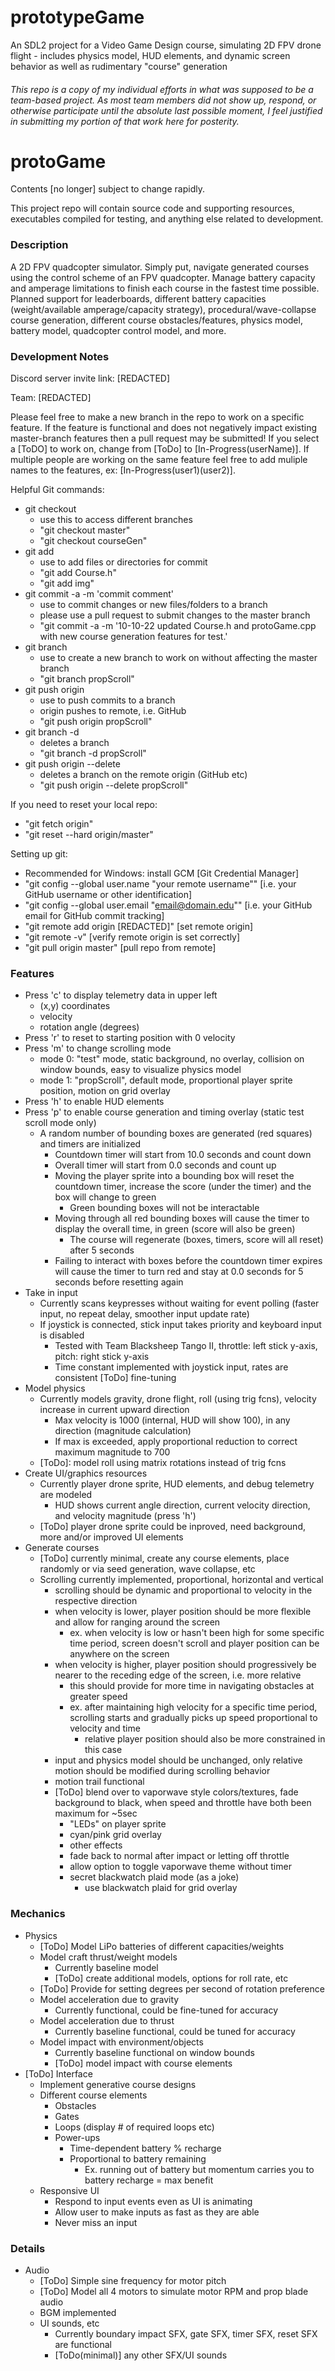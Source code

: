 # prototypeGame
An SDL2 project for a Video Game Design course, simulating 2D FPV drone flight - includes physics model, HUD elements, and dynamic screen behavior as well as rudimentary "course" generation
###### This repo is a copy of my individual efforts in what was supposed to be a team-based project. As most team members did not show up, respond, or otherwise participate until the absolute last possible moment, I feel justified in submitting my portion of that work here for posterity.

# protoGame
Contents [no longer] subject to change rapidly.

This project repo will contain source code and supporting resources, executables compiled for testing, and anything else related to development.

### Description
A 2D FPV quadcopter simulator. Simply put, navigate generated courses using the control scheme of an FPV quadcopter. Manage battery capacity and amperage limitations to finish each course in the fastest time possible. Planned support for leaderboards, different battery capacities (weight/available amperage/capacity strategy), procedural/wave-collapse course generation, different course obstacles/features, physics model, battery model, quadcopter control model, and more.

### Development Notes
Discord server invite link:
  [REDACTED]

Team:
  [REDACTED]

Please feel free to make a new branch in the repo to work on a specific feature. If the feature is functional and does not negatively impact existing master-branch features then a pull request may be submitted! If you select a [ToDO] to work on, change from [ToDo] to [In-Progress(userName)]. If multiple people are working on the same feature feel free to add muliple names to the features, ex: [In-Progress(user1)(user2)].

Helpful Git commands:
- git checkout
  - use this to access different branches
  - "git checkout master"
  - "git checkout courseGen"
- git add
  - use to add files or directories for commit
  - "git add Course.h"
  - "git add img"
- git commit -a -m 'commit comment'
  - use to commit changes or new files/folders to a branch
  - please use a pull request to submit changes to the master branch
  - "git commit -a -m '10-10-22 updated Course.h and protoGame.cpp with new course generation features for test.'
- git branch
  - use to create a new branch to work on without affecting the master branch
  - "git branch propScroll"
- git push origin
  - use to push commits to a branch
  - origin pushes to remote, i.e. GitHub
  - "git push origin propScroll"
- git branch -d
  - deletes a branch
  - "git branch -d propScroll"
- git push origin --delete
  - deletes a branch on the remote origin (GitHub etc)
  - "git push origin --delete propScroll"

If you need to reset your local repo:
  - "git fetch origin"
  - "git reset --hard origin/master"

Setting up git:
  - Recommended for Windows: install GCM [Git Credential Manager]
  - "git config --global user.name "your remote username"" [i.e. your GitHub username or other identification]
  - "git config --global user.email "email@domain.edu"" [i.e. your GitHub email for GitHub commit tracking]
  - "git remote add origin [REDACTED]" [set remote origin]
  - "git remote -v" [verify remote origin is set correctly]
  - "git pull origin master" [pull repo from remote]


### Features
- Press 'c' to display telemetry data in upper left
  - (x,y) coordinates
  - velocity
  - rotation angle (degrees)
- Press 'r' to reset to starting position with 0 velocity
- Press 'm' to change scrolling mode
  - mode 0: "test" mode, static background, no overlay, collision on window bounds, easy to visualize physics model
  - mode 1: "propScroll", default mode, proportional player sprite position, motion on grid overlay
- Press 'h' to enable HUD elements
- Press 'p' to enable course generation and timing overlay (static test scroll mode only)
  - A random number of bounding boxes are generated (red squares) and timers are initialized
    - Countdown timer will start from 10.0 seconds and count down
    - Overall timer will start from 0.0 seconds and count up
    - Moving the player sprite into a bounding box will reset the countdown timer, increase the score (under the timer) and the box will change to green
      - Green bounding boxes will not be interactable
    - Moving through all red bounding boxes will cause the timer to display the overall time, in green (score will also be green)
      - The course will regenerate (boxes, timers, score will all reset) after 5 seconds
    - Failing to interact with boxes before the countdown timer expires will cause the timer to turn red and stay at 0.0 seconds for 5 seconds before resetting again
- Take in input
  - Currently scans keypresses without waiting for event polling (faster input, no repeat delay, smoother input update rate)
  - If joystick is connected, stick input takes priority and keyboard input is disabled
    - Tested with Team Blacksheep Tango II, throttle: left stick y-axis, pitch: right stick y-axis
    - Time constant implemented with joystick input, rates are consistent [ToDo] fine-tuning
- Model physics
  - Currently models gravity, drone flight, roll (using trig fcns), velocity increase in current upward direction
    - Max velocity is 1000 (internal, HUD will show 100), in any direction (magnitude calculation)
    - If max is exceeded, apply proportional reduction to correct maximum magnitude to 700
  - [ToDo]: model roll using matrix rotations instead of trig fcns
- Create UI/graphics resources
  - Currently player drone sprite, HUD elements, and debug telemetry are modeled
    - HUD shows current angle direction, current velocity direction, and velocity magnitude (press 'h')
  - [ToDo] player drone sprite could be inproved, need background, more and/or improved UI elements
- Generate courses
  - [ToDo] currently minimal, create any course elements, place randomly or via seed generation, wave collapse, etc
  - Scrolling currently implemented, proportional, horizontal and vertical
    - scrolling should be dynamic and proportional to velocity in the respective direction
    - when velocity is lower, player position should be more flexible and allow for ranging around the screen
      - ex. when velocity is low or hasn't been high for some specific time period, screen doesn't scroll and player position can be anywhere on the screen
    - when velocity is higher, player position should progressively be nearer to the receding edge of the screen, i.e. more relative
      - this should provide for more time in navigating obstacles at greater speed
      - ex. after maintaining high velocity for a specific time period, scrolling starts and gradually picks up speed proportional to velocity and time
        - relative player position should also be more constrained in this case
    - input and physics model should be unchanged, only relative motion should be modified during scrolling behavior
    - motion trail functional
    - [ToDo] blend over to vaporwave style colors/textures, fade background to black, when speed and throttle have both been maximum for ~5sec
      - "LEDs" on player sprite
      - cyan/pink grid overlay
      - other effects
      - fade back to normal after impact or letting off throttle
      - allow option to toggle vaporwave theme without timer
      - secret blackwatch plaid mode (as a joke)
        - use blackwatch plaid for grid overlay

### Mechanics
  - Physics
    - [ToDo] Model LiPo batteries of different capacities/weights
    - Model craft thrust/weight models
      - Currently baseline model
      - [ToDo] create additional models, options for roll rate, etc
    - [ToDo] Provide for setting degrees per second of rotation preference
    - Model acceleration due to gravity
      - Currently functional, could be fine-tuned for accuracy
    - Model acceleration due to thrust
      - Currently baseline functional, could be tuned for accuracy
    - Model impact with environment/objects
      - Currently baseline functional on window bounds
      - [ToDo] model impact with course elements
  - [ToDo] Interface
    - Implement generative course designs
    - Different course elements
      - Obstacles
      - Gates
      - Loops (display # of required loops etc)
      - Power-ups
        - Time-dependent battery % recharge
        - Proportional to battery remaining
          - Ex. running out of battery but momentum carries you to battery recharge = max benefit
    - Responsive UI
      - Respond to input events even as UI is animating
      - Allow user to make inputs as fast as they are able
      - Never miss an input

### Details
  - Audio
    - [ToDo] Simple sine frequency for motor pitch
    - [ToDo] Model all 4 motors to simulate motor RPM and prop blade audio
    - BGM implemented
    - UI sounds, etc
      - Currently boundary impact SFX, gate SFX, timer SFX, reset SFX are functional
      - [ToDo(minimal)] any other SFX/UI sounds
